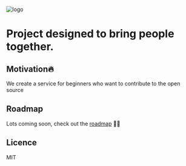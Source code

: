 ![logo](https://user-images.githubusercontent.com/10588170/31587064-f46774ee-b204-11e7-9d53-a4bdf595eabf.png)

# Project designed to bring people together.
## Motivation🔥
We create a service for beginners who want to contribute to the open source 
## Roadmap
Lots coming soon, check out the [roadmap]() 👨‍💻
## Licence
MIT

